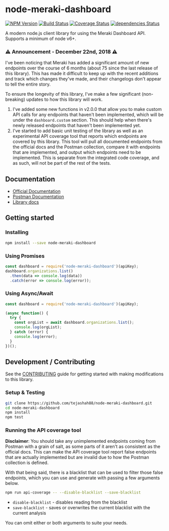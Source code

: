 # node-meraki-dashboard

[![NPM Version](https://img.shields.io/npm/v/node-meraki-dashboard.svg)](https://www.npmjs.com/package/node-meraki-dashboard)
[![Build Status](https://travis-ci.org/tejashah88/node-meraki-dashboard.svg?branch=master)](https://travis-ci.org/tejashah88/node-meraki-dashboard)
[![Coverage Status](https://coveralls.io/repos/github/tejashah88/node-meraki-dashboard/badge.svg)](https://coveralls.io/github/tejashah88/node-meraki-dashboard)
[![dependencies Status](https://david-dm.org/tejashah88/node-meraki-dashboard/status.svg)](https://david-dm.org/tejashah88/node-meraki-dashboard)

A modern node.js client library for using the Meraki Dashboard API. Supports a minimum of node v6+.

### :warning: **Announcement - December 22nd, 2018** :warning:
I've been noticing that Meraki has added a significant amount of new endpoints over the course of 6 months (about 75 since the last release of this library). This has made it difficult to keep up with the recent additions and track which changes they've made, and their changelogs don't appear to tell the entire story.

To ensure the longevity of this library, I've make a few significant (non-breaking) updates to how this library will work.

1. I've added some new functions in v2.0.0 that allow you to make custom API calls for any endpoints that haven't been implemented, which will be under the `dashboard.custom` section. This should help when there's newly released endpoints that haven't been implemented yet.
2. I've started to add basic unit testing of the library as well as an experimental API coverage tool that reports which endpoints are covered by this library. This tool will pull all documented endpoints from the official docs and the Postman collection, compare it with endpoints that are implemented, and output which endpoints need to be implemented. This is separate from the integrated code coverage, and as such, will not be part of the rest of the tests.

## Documentation

* [Official Documentation](https://api.meraki.com/api_docs)
* [Postman Documentation](https://documenter.getpostman.com/view/897512/2To9xm)
* [Library docs](DOCUMENTATION.md)

## Getting started

### Installing
```bash
npm install --save node-meraki-dashboard
```

### Using Promises
```javascript
const dashboard = require('node-meraki-dashboard')(apiKey);
dashboard.organizations.list()
  .then(data => console.log(data))
  .catch(error => console.log(error));
```

### Using Async/Await
```javascript
const dashboard = require('node-meraki-dashboard')(apiKey);

(async function() {
  try {
    const orgList = await dashboard.organizations.list();
    console.log(orgList);
  } catch (error) {
    console.log(error);
  }
})();
```

## Development / Contributing

See the [CONTRIBUTING](CONTRIBUTING.md) guide for getting started with making modifications to this library.

### Setup & Testing
```bash
git clone https://github.com/tejashah88/node-meraki-dashboard.git
cd node-meraki-dashboard
npm install
npm test
```

### Running the API coverage tool

**Disclaimer**: You should take any unimplemented endpoints coming from Postman with a grain of salt, as some parts of it aren't as consistent as the official docs. This can make the API coverage tool report false endpoints that are actually implemented but are invalid due to how the Postman collection is defined.

With that being said, there is a blacklist that can be used to filter those false endpoints, which you can use and generate with passing a few arguments below.

```bash
npm run api-coverage -- --disable-blacklist --save-blacklist
```

* `disable-blacklist` - disables reading from the blacklist
* `save-blacklist` - saves or overwrites the current blacklist with the current analysis

You can omit either or both arguments to suite your needs.